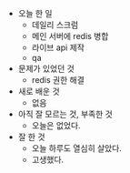 - 오늘 한 일
    - 데일리 스크럼
    - 메인 서버에 redis 병합
    - 라이브 api 제작
    - qa
- 문제가 있었던 것
    - redis 권한 해결
- 새로 배운 것
    - 없음
- 아직 잘 모르는 것, 부족한 것
    - 오늘은 없었다.
- 잘 한 것
    - 오늘 하루도 열심히 살았다.
    - 고생했다.

